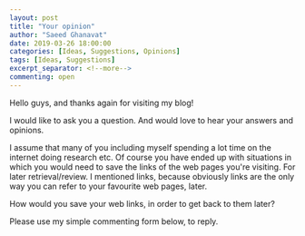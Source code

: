 ```yaml
---
layout: post
title: "Your opinion"
author: "Saeed Ghanavat"
date: 2019-03-26 18:00:00
categories: [Ideas, Suggestions, Opinions]
tags: [Ideas, Suggestions]
excerpt_separator: <!--more-->
commenting: open
---
```


Hello guys, and thanks again for visiting my blog!

I would like to ask you a question. And would love to hear your answers and opinions.

I assume that many of you including myself spending a lot time on the internet doing research etc. Of course you have ended up with situations in which you would need to save the links of the web pages you're visiting. For later retrieval/review. I mentioned links, because obviously links are the only way you can refer to your favourite web pages, later.

How would you save your web links, in order to get back to them later?

Please use my simple commenting form below, to reply.
